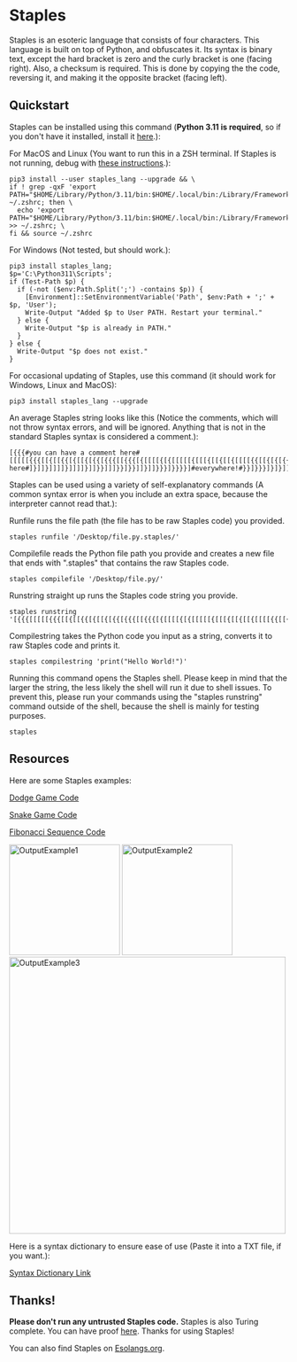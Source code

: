 # Staples
Staples is an esoteric language that consists of four characters. This language is built on top of Python, and obfuscates it. Its syntax is binary text, except the hard bracket is zero and the curly bracket is one (facing right). Also, a checksum is required. This is done by copying the the code, reversing it, and making it the opposite bracket (facing left).

## Quickstart
Staples can be installed using this command (**Python 3.11 is required**, so if you don't have it installed, install it [here](https://www.python.org/downloads/release/python-3111/).):

For MacOS and Linux (You want to run this in a ZSH terminal. If Staples is not running, debug with [these instructions](https://github.com/SeafoodStudios/Staples/blob/main/docs/debugmaclinux.md).):
```
pip3 install --user staples_lang --upgrade && \
if ! grep -qxF 'export PATH="$HOME/Library/Python/3.11/bin:$HOME/.local/bin:/Library/Frameworks/Python.framework/Versions/3.11/bin:/usr/local/bin:/opt/homebrew/bin:/usr/bin:$PATH"' ~/.zshrc; then \
  echo 'export PATH="$HOME/Library/Python/3.11/bin:$HOME/.local/bin:/Library/Frameworks/Python.framework/Versions/3.11/bin:/usr/local/bin:/opt/homebrew/bin:/usr/bin:$PATH"' >> ~/.zshrc; \
fi && source ~/.zshrc
```
For Windows (Not tested, but should work.):
```
pip3 install staples_lang; 
$p='C:\Python311\Scripts'; 
if (Test-Path $p) { 
  if (-not ($env:Path.Split(';') -contains $p)) { 
    [Environment]::SetEnvironmentVariable('Path', $env:Path + ';' + $p, 'User'); 
    Write-Output "Added $p to User PATH. Restart your terminal." 
  } else { 
    Write-Output "$p is already in PATH." 
  } 
} else { 
  Write-Output "$p does not exist." 
}
```
For occasional updating of Staples, use this command (it should work for Windows, Linux and MacOS):
```
pip3 install staples_lang --upgrade
```
An average Staples string looks like this (Notice the comments, which will not throw syntax errors, and will be ignored. Anything that is not in the standard Staples syntax is considered a comment.):
```
[{{{#you can have a comment here#[[[[[{{{[[{[[{{[{[[{[{{[{{{[[{{{[{[[[[{[{[[[[[{[[[{[[{[[{[[[[{{[[{[{[{{[{{[[[{{[{{[[[{{[{{{{[[{[[[[[[{[{[{{{[{{[{{{{[{{{[[{[[{{[{{[[[{{[[{[[[[{[[[[{[[{[[[{[[[{[{[[{}]]}]}]]]}]]#or here#]}]]}]]]]}]]]]}]]}}]]]}}]}}]]}]]}}}]}}}}]#everywhere!#}}]}}}]}]}]]]]]]}]]}}}}]}}]]]}}]}}]]]}}]}}]}]}]]}}]]]]}]]}]]}]]]}]]]]]}]}]]]]}]}}}]]}}}]}}]}]]}]}}]]}]]}}}]]]]]}}}]
```
Staples can be used using a variety of self-explanatory commands (A common syntax error is when you include an extra space, because the interpreter cannot read that.):

Runfile runs the file path (the file has to be raw Staples code) you provided.
```
staples runfile '/Desktop/file.py.staples/'
```
Compilefile reads the Python file path you provide and creates a new file that ends with ".staples" that contains the raw Staples code.
```
staples compilefile '/Desktop/file.py/'
```
Runstring straight up runs the Staples code string you provide.
```
staples runstring '[{{{[[[[[{{{[[{[[{{[{[[{[{{[{{{[[{{{[{[[[[{[{[[[[[{[[[{[[{[[{[[[[{{[[{[{[{{[{{[[[{{[{{[[[{{[{{{{[[{[[[[[[{[{[{{{[{{[{{{{[{{{[[{[[{{[{{[[[{{[[{[[[[{[[[[{[[{[[[{[[[{[{[[{}]]}]}]]]}]]]}]]}]]]]}]]]]}]]}}]]]}}]}}]]}]]}}}]}}}}]}}]}}}]}]}]]]]]]}]]}}}}]}}]]]}}]}}]]]}}]}}]}]}]]}}]]]]}]]}]]}]]]}]]]]]}]}]]]]}]}}}]]}}}]}}]}]]}]}}]]}]]}}}]]]]]}}}]'
```
Compilestring takes the Python code you input as a string, converts it to raw Staples code and prints it.
```
staples compilestring 'print("Hello World!")'
```
Running this command opens the Staples shell. Please keep in mind that the larger the string, the less likely the shell will run it due to shell issues. To prevent this, please run your commands using the "staples runstring" command outside of the shell, because the shell is mainly for testing purposes.
```
staples
```

## Resources

Here are some Staples examples: 

[Dodge Game Code](https://raw.githubusercontent.com/SeafoodStudios/Staples/refs/heads/main/examples/dodge.py.staples)

[Snake Game Code](https://raw.githubusercontent.com/SeafoodStudios/Staples/refs/heads/main/examples/snake.py.staples)

[Fibonacci Sequence Code](https://raw.githubusercontent.com/SeafoodStudios/Staples/refs/heads/main/examples/fibonacci.py.staples)


<img width="200" alt="OutputExample1" src="https://github.com/user-attachments/assets/d06bf9ec-d659-4a68-a575-3fd1fb0f22b5" />

<img width="200" alt="OutputExample2" src="https://github.com/user-attachments/assets/50107c92-e983-4cb0-84a1-2adf204b8e6e" />

<img width="500" alt="OutputExample3" src="https://github.com/user-attachments/assets/69762ed9-4e38-416a-8de0-04018fa48feb" />

Here is a syntax dictionary to ensure ease of use (Paste it into a TXT file, if you want.):

[Syntax Dictionary Link](https://raw.githubusercontent.com/SeafoodStudios/Staples/refs/heads/main/static/staples_dictionary.txt)

## Thanks!
**Please don't run any untrusted Staples code.** Staples is also Turing complete. You can have proof [here](https://raw.githubusercontent.com/SeafoodStudios/Staples/refs/heads/main/static/proof-of-turing-completeness.staples). Thanks for using Staples!

You can also find Staples on [Esolangs.org](https://esolangs.org/wiki/Staples).
